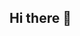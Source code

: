 ## Hi there 👋

<!--
**OmarFadlia/OmarFadlia** is a ✨ _special_ ✨ repository because its `README.md` (this file) appears on your GitHub profile.

Here are some ideas to get you started:

- 🔭 I’m currently working on my GP project anout football matches simulation  
- 🌱 I’m currently learning software engineering in FCAIH Helwan University
-->
